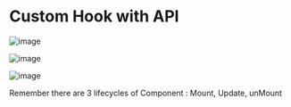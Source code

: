 <h1> Custom Hook with API </h1>

![image](https://user-images.githubusercontent.com/101875083/173254494-9f33bd4d-5272-4067-a3d2-9928eeaf29b9.png)


![image](https://user-images.githubusercontent.com/101875083/173254508-e8570f62-097e-447d-a27a-047a4105971a.png)


![image](https://user-images.githubusercontent.com/101875083/173254517-29e57abf-5ec1-4799-816e-a4e74014b4fb.png)



Remember there are 3 lifecycles of Component : Mount, Update, unMount
